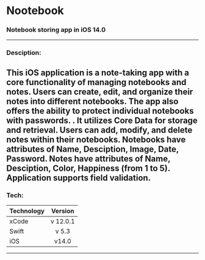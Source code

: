 # Nootebook

### Notebook storing app in iOS 14.0
---
### Desciption:
This iOS application is a note-taking app with a core functionality of managing notebooks and notes. Users can create, edit, and organize their notes into different notebooks. The app also offers the ability to protect individual notebooks with passwords. . It utilizes Core Data for storage and retrieval. Users can add, modify, and delete notes within their notebooks. Notebooks have attributes of Name, Desciption, Image, Date, Password. Notes have attributes of Name, Desciption, Color, Happiness (from 1 to 5). Application supports field validation.
---
### Tech:
| Technology        | Version    |
| :---- | :----: |
| xCode           | v 12.0.1      |
| Swift              | v 5.3    |
| iOS            | v14.0     |
---
